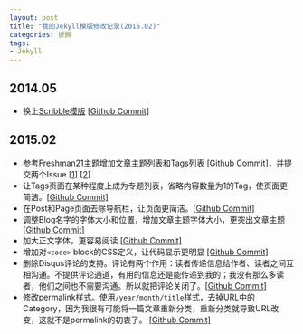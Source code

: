 ```yaml
---
layout: post
title: "我的Jekyll模版修改记录(2015.02)"
categories: 折腾
tags:
- Jekyll
---
```

## 2014.05 ##
- 换上[Scribble模版](https://github.com/chloerei/scribble) [\[Github Commit\]](https://github.com/imrickysu/imrickysu.github.io/commit/8d8695fac34e63051b20af183d4b13190e2bb204)

## 2015.02 ##
- 参考[Freshman21](https://github.com/yulijia/freshman21)主题增加文章主题列表和Tags列表 [\[Github Commit\]](https://github.com/imrickysu/imrickysu.github.io/commit/8f52b8cd26fb851ca1fed2a23986a23170b05b4c)，并提交两个Issue [\[1\]](https://github.com/yulijia/freshman21/issues/2) [\[2\]](https://github.com/yulijia/freshman21/issues/3)
- 让Tags页面在某种程度上成为专题列表，省略内容数量为1的Tag，使页面更简洁。[\[Github Commit\]](https://github.com/imrickysu/imrickysu.github.io/commit/ee7f2639c9bf18c531f32b118780b0520bfa0e2b)
- 在Post和Page页面去除导航栏，让页面更简洁。[\[Github Commit\]](https://github.com/imrickysu/imrickysu.github.io/commit/70741babbcf2a1e055dffe1bf2111af3d3d04a04)
- 调整Blog名字的字体大小和位置，增加文章主题字体大小，更突出文章主题 [\[Github Commit\]](https://github.com/imrickysu/imrickysu.github.io/commit/70741babbcf2a1e055dffe1bf2111af3d3d04a04)
- 加大正文字体，更容易阅读 [\[Github Commit\]](https://github.com/imrickysu/imrickysu.github.io/commit/38ce80ee700df33ad95b5597541fd89f77717cc0)
- 增加对`<code>` block的CSS定义，让代码显示更明显 [\[Github Commit\]](https://github.com/imrickysu/imrickysu.github.io/commit/89a69985b37cd9538959b66fafa706c31318adf4)
- 删除Disqus评论的支持。评论有两个作用：读者传递信息给作者、读者之间互相沟通。不提供评论通道，有用的信息还是能传递到我的；我没有那么多读者，他们之间也不需要沟通。所以就把评论关闭了。[\[Github Commit\]](https://github.com/imrickysu/imrickysu.github.io/commit/35e8ce9b7ddb6b6f47ee47c161096d2a3e80edcf)
- 修改permalink样式。使用`/year/month/title`样式，去掉URL中的Category，因为我很有可能将一篇文章重新分类，重新分类就导致URL改变，这就不是permalink的初衷了。 [\[Github Commit\]](https://github.com/imrickysu/imrickysu.github.io/commit/9772f0105b6a183776fbefabb0619d2e23f8cd39) 